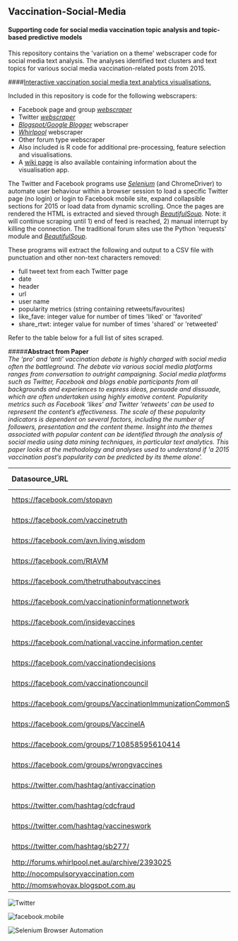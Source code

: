 ## Vaccination-Social-Media
#### Supporting code for social media vaccination topic analysis and topic-based predictive models
  
This repository contains the 'variation on a theme' webscraper code for social media text analysis. The analyses identified text clusters and text topics for various social media vaccination-related posts from 2015.

####<a href="https://rjshanahan.shinyapps.io/shinyapp_vaccine_01" target="_blank">Interactive vaccination social media text analytics visualisations.</a>

Included in this repository is code for the following webscrapers:
- Facebook page and group *<a href="https://github.com/rjshanahan/facebook_m_scraper" target="_blank">webscraper</a>* 
- Twitter *<a href="https://github.com/rjshanahan/twitter_scraper" target="_blank">webscraper</a>* 
- *<a href="https://www.blogger.com" target="_blank">Blogspot/Google Blogger</a>* webscraper
- *<a href="http://forums.whirlpool.net.au/" target="_blank">Whirlpool</a>* webscraper
- Other forum type webscraper
- Also included is R code for additional pre-processing, feature selection and visualisations. 
- A <a href="https://github.com/rjshanahan/Vaccination-Social-Media/wiki" target="_blank">wiki page</a> is also available containing information about the visualisation app.

The Twitter and Facebook programs use *<a href="http://www.seleniumhq.org/" target="_blank">Selenium</a>* (and ChromeDriver) to automate user behaviour within a browser session to load a specific Twitter page (no login) or login to Facebook mobile site, expand collapsible sections for 2015 or load data from dynamic scrolling. Once the pages are rendered the HTML is extracted and sieved through *<a href="http://www.crummy.com/software/BeautifulSoup/bs4/doc/" target="_blank">BeautifulSoup</a>*. Note: it will continue scraping until 1) end of feed is reached, 2) manual interrupt by killing the connection. The traditional forum sites use the Python 'requests' module and *<a href="http://www.crummy.com/software/BeautifulSoup/bs4/doc/" target="_blank">BeautifulSoup</a>*.
  
These programs will extract the following and output to a CSV file with punctuation and other non-text characters removed:
- full tweet text from each Twitter page
- date
- header
- url
- user name 
- popularity metrics (string containing retweets/favourites)
- like_fave: integer value for number of times 'liked' or 'favorited'
- share_rtwt: integer value for number of times 'shared' or 'retweeted'
  
Refer to the table below for a full list of sites scraped.  
  
#####**Abstract from Paper**  
*The ‘pro’ and ‘anti’ vaccination debate is highly charged with social media often the battleground. The debate via various social media platforms ranges from conversation to outright campaigning. Social media platforms such as Twitter, Facebook and blogs enable participants from all backgrounds and experiences to express ideas, persuade and dissuade, which are often undertaken using highly emotive content. Popularity metrics such as Facebook ‘likes’ and Twitter ‘retweets’ can be used to represent the content’s effectiveness. The scale of these popularity indicators is dependent on several factors, including the number of followers, presentation and the content theme. Insight into the themes associated with popular content can be identified through the analysis of social media using data mining techniques, in particular text analytics. This paper looks at the methodology and analyses used to understand if ‘a 2015 vaccination post’s popularity can be predicted by its theme alone’.*



|Datasource_URL										| Stance| Popularity Metrics  |
|:---------------------------------------------------|:-------|:---------------------|
|https://facebook.com/stopavn   							| Pro	| Likes & Shares	  |
|https://facebook.com/vaccinetruth 							| Anti	| Likes & Shares	  |
|https://facebook.com/avn.living.wisdom						| Anti	| Likes & Shares	  |
|https://facebook.com/RtAVM									| Pro	| Likes & Shares	  |
|https://facebook.com/thetruthaboutvaccines					| Anti	| Likes & Shares	  |
|https://facebook.com/vaccinationinformationnetwork			| Anti	| Likes & Shares	  |
|https://facebook.com/insidevaccines						| Anti	| Likes & Shares	  |
|https://facebook.com/national.vaccine.information.center	| Anti	| Likes & Shares	  |
|https://facebook.com/vaccinationdecisions					| Anti	| Likes & Shares	  |
|https://facebook.com/vaccinationcouncil					| Anti	| Likes & Shares	  |
|https://facebook.com/groups/VaccinationImmunizationCommonS	| Anti	| Likes & Shares	  |
|https://facebook.com/groups/VaccineIA						| Anti	| Likes & Shares	  |
|https://facebook.com/groups/710858595610414				| Anti	| Likes & Shares	  |
|https://facebook.com/groups/wrongvaccines					| Anti	| Likes & Shares	  |
|https://twitter.com/hashtag/antivaccination				| Anti	| Favorite & Retweet  |
|https://twitter.com/hashtag/cdcfraud						| Anti	| Favorite & Retweet  |
|https://twitter.com/hashtag/vaccineswork					| Both	| Favorite & Retweet  |
|https://twitter.com/hashtag/sb277/					| Both	| Favorite & Retweet  |
|http://forums.whirlpool.net.au/archive/2393025		| Both	| None  			  |
|http://nocompulsoryvaccination.com						| Anti	| None  			  |
|http://momswhovax.blogspot.com.au							| Pro	| None  			  |


![Twitter](https://g.twimg.com/Twitter_logo_blue.png)

![facebook.mobile](https://www.facebook.com/images/fb_icon_325x325.png)

![Selenium Browser Automation](http://www.seleniumhq.org/images/big-logo.png)


